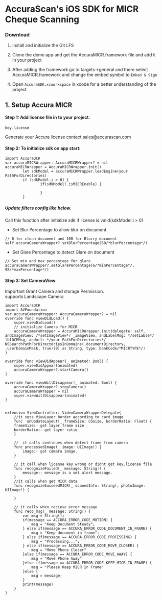 # AccuraScan's iOS SDK for MICR Cheque Scanning

### Download

1. install and initialize the Git LFS

2. Clone the demo app and get the AccuraMICR.framework file and add it in your project

3. After adding the framework go to targets->general and there select AccuraMICR.framework and change the embed symbol to `Embed & Sign`

4. Open `AccuraSDK.xcworkspace` in xcode for a better understanding of the project


## 1. Setup Accura MICR


#### Step 1: Add license file in to your project.


`key.license`


Generate your Accura license contact sales@accurascan.com <br/>


#### Step 2: To initialize sdk on app start:
```
import AccuraOCR
var accuraMICRWrapper: AccuraMICRWrapper? = nil
accuraMICRWrapper = AccuraMICRWrapper.init()
        let sdkModel = accuraMICRWrapper.loadEngine(your PathForDirectories)
        if (sdkModel.i > 0) {
                if(sdkModel?.isMICREnable) {
                
                }
        }
```
  


##### Update filters config like below.


Call this function after initialize sdk if license is valid(sdkModel.i > 0)


* Set Blur Percentage to allow blur on document
```
// 0 for clean document and 100 for Blurry document
self.accuraCameraWrapper?.setBlurPercentage(60/*blurPercentage*/)
```

* Set Glare Percentage to detect Glare on document
```
// Set min and max percentage for glare
accuraCameraWrapper?.setGlarePercentage(6/*minPercentage*/, 98/*maxPercentage*/)
```

#### Step 3: Set CameraView

Important Grant Camera and storage Permission.</br>
supports Landscape Camera
```
import AccuraOCR
import AVFoundation
var accuraCameraWrapper: AccuraCameraWrapper? = nil
override func viewDidLoad() {
	super.viewDidLoad()
    // initialize Camera for MICR
    accuraCameraWrapper = AccuraMICRWrapper.init(delegate: self, andImageView: /*setImageView*/ _imageView, andLabelMsg: */setLable*/ lblOCRMsg, andurl: */your PathForDirectories*/ NSSearchPathForDirectoriesInDomains(.documentDirectory, .userDomainMask, true)[0] as String, type: bankCode/*MICRTYPE*/)   
}

override func viewDidAppear(_ animated: Bool) {
	super.viewDidAppear(animated)
	accuraCameraWrapper?.startCamera()
}

override func viewWillDisappear(_ animated: Bool) {
	accuraCameraWrapper?.stopCamera()
	accuraCameraWrapper = nil
	super.viewWillDisappear(animated)
}


extension ViewController: VideoCameraWrapperDelegate{
	//it sets ViewLayer border according to card image
	func  onUpdateLayout(_ frameSize: CGSize, borderRatio: Float) {
	frameSize:- get layer frame size
	borderRatio:- get layer ratio
	}

	//  it calls continues when detect frame from camera
	func processedImage(_ image: UIImage!) {
		image:- get camara image.
	}

	// it call when license key wrong or didnt get key.license file
	func recognizeFailed(_ message: String!) {
		message:- message is a set alert message.
	}
	//it calls when get MICR data
    func recognizeSucceedMICR(_ scanedInfo: String!, photoImage: UIImage!) {
		
	}

	// it calls when recieve error message
    func reco_msg(_ message: String!) {
        var msg = String();
        if(message == ACCURA_ERROR_CODE_MOTION) {
            msg = "Keep Document Steady";
        } else if(message == ACCURA_ERROR_CODE_DOCUMENT_IN_FRAME) {
            msg = "Keep document in frame";
        } else if(message == ACCURA_ERROR_CODE_PROCESSING) {
            msg = "Processing...";
        } else if(message == ACCURA_ERROR_CODE_MOVE_CLOSER) {
            msg = "Move Phone Closer"
        }else if(message == ACCURA_ERROR_CODE_MOVE_AWAY) {
            msg = "Move Phone Away"
        }else if(message == ACCURA_ERROR_CODE_KEEP_MICR_IN_FRAME) {
            msg = "Please Keep MICR in Frame"
        }else {
            msg = message;
        }
		print(message)
	}
}
```
